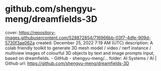 # github.com/shengyu-meng/dreamfields-3D

cover: https://repository-images.githubusercontent.com/528872854/716966bb-03f7-4dfe-909d-5730f3ae062a
created: December 25, 2022 7:19 AM (UTC)
description: A colab friendly toolkit to generate 3D mesh model / video / nerf instance / multiview images of colourful 3D objects by text and image prompts input, based on dreamfields. - GitHub - shengyu-meng/...
folder: AI Systems / AI | Github
url: https://github.com/shengyu-meng/dreamfields-3D